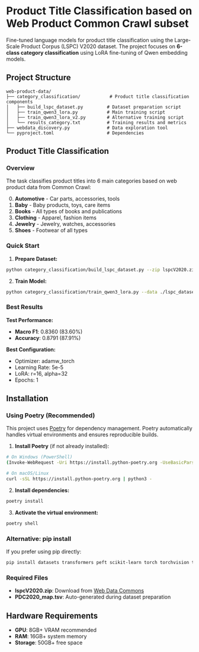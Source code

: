 # Product Title Classification based on Web Product Common Crawl subset

Fine-tuned language models for product title classification using the Large-Scale Product Corpus (LSPC) V2020 dataset. The project focuses on **6-class category classification** using LoRA fine-tuning of Qwen embedding models.

## Project Structure

```
web-product-data/
├── category_classification/           # Product title classification components
│   ├── build_lspc_dataset.py         # Dataset preparation script
│   ├── train_qwen3_lora.py           # Main training script
│   ├── train_qwen3_lora_v2.py        # Alternative training script
│   └── results_category.txt          # Training results and metrics
├── webdata_discovery.py              # Data exploration tool
└── pyproject.toml                    # Dependencies
```

## Product Title Classification

### Overview

The task classifies product titles into 6 main categories based on web product data from Common Crawl:

0. **Automotive** - Car parts, accessories, tools
1. **Baby** - Baby products, toys, care items
2. **Books** - All types of books and publications
3. **Clothing** - Apparel, fashion items
4. **Jewelry** - Jewelry, watches, accessories
5. **Shoes** - Footwear of all types

### Quick Start

1. **Prepare Dataset:**
```bash
python category_classification/build_lspc_dataset.py --zip lspcV2020.zip --out lspc_dataset
```

2. **Train Model:**
```bash
python category_classification/train_qwen3_lora.py --data ./lspc_dataset --out ./qwen3_lora_prodcat --batch 128
```

### Best Results

**Test Performance:**
- **Macro F1**: 0.8360 (83.60%)
- **Accuracy**: 0.8791 (87.91%)

**Best Configuration:**
- Optimizer: adamw_torch  
- Learning Rate: 5e-5
- LoRA: r=16, alpha=32
- Epochs: 1

## Installation

### Using Poetry (Recommended)

This project uses [Poetry](https://python-poetry.org/) for dependency management. Poetry automatically handles virtual environments and ensures reproducible builds.

1. **Install Poetry** (if not already installed):
```bash
# On Windows (PowerShell)
(Invoke-WebRequest -Uri https://install.python-poetry.org -UseBasicParsing).Content | py -

# On macOS/Linux
curl -sSL https://install.python-poetry.org | python3 -
```

2. **Install dependencies:**
```bash
poetry install
```

3. **Activate the virtual environment:**
```bash
poetry shell
```

### Alternative: pip install

If you prefer using pip directly:
```bash
pip install datasets transformers peft scikit-learn torch torchvision torchaudio accelerate bitsandbytes tqdm numpy
```

### Required Files
- **lspcV2020.zip**: Download from [Web Data Commons](https://webdatacommons.org/largescaleproductcorpus/v2020/)
- **PDC2020_map.tsv**: Auto-generated during dataset preparation

## Hardware Requirements

- **GPU**: 8GB+ VRAM recommended
- **RAM**: 16GB+ system memory  
- **Storage**: 50GB+ free space
